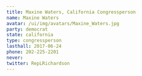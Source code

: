 ```yaml
---
title: Maxine Waters, California Congressperson
name: Maxine Waters
avatar: /ui/img/avatars/Maxine_Waters.jpg
party: democrat
state: california
type: congressperson
lasthall: 2017-06-24
phone: 202-225-2201
never:
twitter: RepLRichardson
---
```


